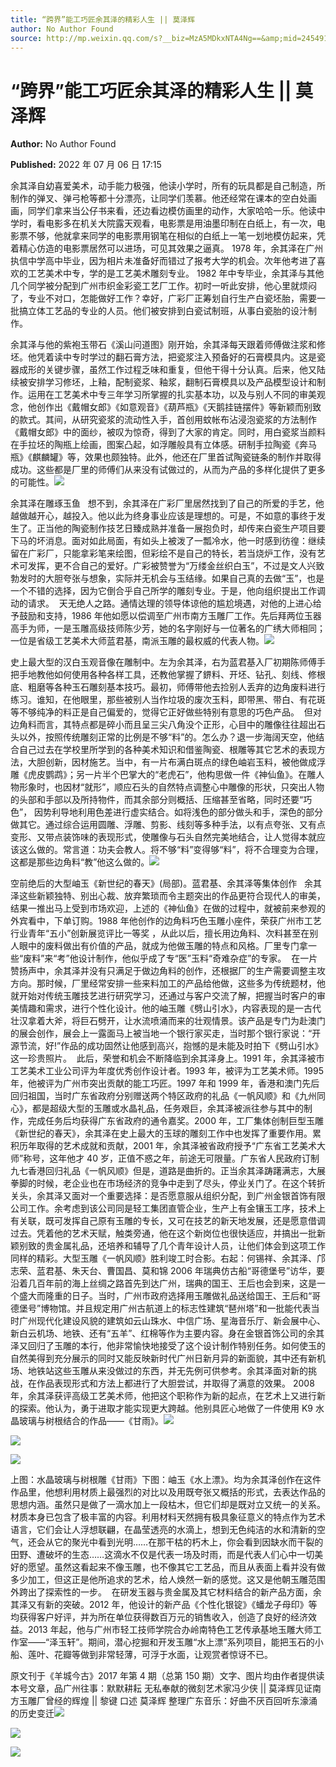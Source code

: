 ```yaml
---
title: “跨界”能工巧匠余其泽的精彩人生 || 莫泽辉
author: No Author Found
source: http://mp.weixin.qq.com/s?__biz=MzA5MDkxNTA4Ng==&amp;mid=2454912417&amp;idx=1&amp;sn=4e195294b26f0d2252a5d3454c19de8d&amp;chksm=87a235c0b0d5bcd6db5ceed962572201a0369c69776e8021a349e79ddef999f1c7941861a58e&poc_token=HJ_Do2ejHyO-wNZGG8Q1S8FdPgy1YBBEob-nUEme
---
```


# “跨界”能工巧匠余其泽的精彩人生 || 莫泽辉

**Author:** No Author Found

**Published:** 2022 年 07 月 06 日 17:15

余其泽自幼喜爱美术，动手能力极强，他读小学时，所有的玩具都是自己制造，所制作的弹叉、弹弓枪等都十分漂亮，让同学们羡慕。他还经常在课本的空白处画画，同学们拿来当公仔书来看，还边看边模仿画里的动作，大家哈哈一乐。他读中学时，看电影多在机关大院露天观看，电影票是用油墨印制在白纸上，有一次，电影票不够，他就拿来同学的电影票用钢笔在相似的白纸上一笔一划地模仿起来，凭着精心仿造的电影票居然可以进场，可见其效果之逼真。 1978 年，余其泽在广州执信中学高中毕业，因为相片未准备好而错过了报考大学的机会。次年他考进了喜欢的工艺美术中专，学的是工艺美术雕刻专业。 1982 年中专毕业，余其泽与其他几个同学被分配到广州市织金彩瓷工艺厂工作。初时一听此安排，他心里就烦闷了，专业不对口，怎能做好工作？幸好，广彩厂正筹划自行生产白瓷坯胎，需要一批搞立体工艺品的专业的人员。他们被安排到白瓷试制班，从事白瓷胎的设汁制作。

余其泽与他的紫袍玉带石《溪山问道图》刚开始，余其泽每天跟着师傅做注浆和修坯。他凭着读中专时学过的翻石膏方法，把瓷浆注入预备好的石膏模具内。这是瓷器成形的关键步骤，虽然工作过程乏味和重复，但他干得十分认真。后来，他又陆续被安排学习修坯，上釉，配制瓷浆、釉浆，翻制石膏模具以及产品模型设计和制作。运用在工艺美术中专三年学习所掌握的扎实基本功，以及与别人不同的审美观念，他创作出《戴帽女郎》《如意观音》《葫芦瓶》《天鹅挂链摆件》等新颖而别致的款式。其间，从研究瓷浆的流动性入手，首创用蚊帐布沾浸泡瓷浆的方法制作《戴帽女郎》中的面纱，被叹为惊奇，得到了大家的肯定。同时，用白瓷浆当颜料在手拉坯的陶瓶上绘画，图案凸起，如浮雕般具有立体感。研制手拉陶瓷《奔马瓶》《麒麟罐》等，效果也颇独特。此外，他还在厂里首试陶瓷链条的制作并取得成功。这些都是厂里的师傅们从来没有试做过的，从而为产品的多样化提供了更多的可能性。![](https://mmbiz.qpic.cn/mmbiz_jpg/PJWG74pLsMa9QCBceiburdNwoZG7YMccyQhiaGzxcwTDNhgrb2knZHRZzDpTs2TBE60HUQTOIALiaqwbZFIPpHQbA/640)

余其泽在雕琢玉鱼   想不到，余其泽在广彩厂里居然找到了自己的所爱的手艺，他越做越开心，越投入。他以此为终身事业应该是理想的。可是，不如意的事终于发生了。正当他的陶瓷制作技艺日臻成熟并准备一展抱负时，却传来白瓷生产项目要下马的坏消息。面对如此局面，有如头上被泼了一瓢冷水，他一时感到彷徨：继续留在广彩厂，只能拿彩笔来绘图，但彩绘不是自己的特长，若当烧炉工作，没有艺术可发挥，更不合自己的爱好。广彩被赞誉为“万缕金丝织白玉”，不过是文人兴致勃发时的大胆夸张与想象，实际并无机会与玉结缘。如果自己真的去做“玉”，也是一个不错的选择，因为它倒合乎自己所学的雕刻专业。于是，他向组织提出工作调动的请求。  天无绝人之路。通情达理的领导体谅他的尴尬境遇，对他的上进心给予鼓励和支持，1986 年他如愿以偿调至广州市南方玉雕厂工作。先后拜两位玉器高手为师，一是玉雕高级技师陈少芳，她的名字刚好与一位著名的广绣大师相同；一位是省级工艺美术大师蓝君基，南派玉雕的最权威的代表人物。![](https://mmbiz.qpic.cn/mmbiz_jpg/PJWG74pLsMa9QCBceiburdNwoZG7YMccye5OwygTGuqwO1zAzrSFhdnnFOu3ic4hsA81iadqcgianWbr9CiahsFsTjQ/640)

史上最大型的汉白玉观音像在雕制中。左为余其泽，右为蓝君基入厂初期陈师傅手把手地教他如何使用各种各样工具，还教他掌握了鎅料、开坯、钻孔、刻线、修根底、粗磨等各种玉石雕刻基本技巧。最初，师傅带他去捡别人丢弃的边角废料进行练习。谁知，在他眼里，那些被别人当作垃圾的废次玉料，即带黑、带白、有花斑等不够纯净的料正是自己偏爱的，觉得它正好做些特别有意思的巧色产品。  但对边角料而言，其特点都是碎小而且呈三尖八角没个正形，心目中的雕像往往超出石头以外，按照传统雕刻正常的比例是不够“料”的。怎么办？退一步海阔天空，他结合自己过去在学校里所学到的各种美术知识和借鉴陶瓷、根雕等其它艺术的表现方法，大胆创新，因材施艺。当中，有一片布满白斑点的绿色岫岩玉料，被他做成浮雕《虎皮鹦鹉》；另一片半个巴掌大的“老虎石”，他构思做一件《神仙鱼》。在雕人物形象时，也因材“就形”，顺应石头的自然特点调整心中雕像的形状，只突出人物的头部和手部以及所持物件，而其余部分则概括、压缩甚至省略，同时还要“巧色”， 因势利导地利用色差进行虚实结合。如将浅色的部分做头和手，深色的部分做其它。通过综合运用圆雕、浮雕、剪影、线刻等多种手法，以有点夸张、又有点变形、又带点装饰味的表现形式，使雕像与石头自然完美地结合，让人觉得本就应该这么做的。常言道：功夫会教人。将不够“料”变得够“料”，将不合理变为合理，这都是那些边角料“教”他这么做的。![](https://mmbiz.qpic.cn/mmbiz_jpg/PJWG74pLsMa9QCBceiburdNwoZG7YMccyjD92jgXFozfNK2jqYsN76azOQFWyAHMydwXbicKNBF3d7Y5XLWicNXJg/640)

空前绝后的大型岫玉《新世纪的春天》(局部)。蓝君基、余其泽等集体创作   余其泽这些新颖独特、别出心裁、放弃繁琐而令主题突出的作品更符合现代人的审美，结果一推出马上受到市场欢迎，上述的《神仙鱼》在做的过程中，就被前来参观的外宾看中，下单订购。1988 年他创作的边角料巧色玉雕小座件，荣获广州市工艺行业青年“五小”创新展览评比一等奖 ，从此以后，擅长用边角料、次料甚至在别人眼中的废料做出有价值的产品，就成为他做玉雕的特点和风格。厂里专门拿一些“废料”来“考”他设计制作，他似乎成了专“医”玉料“奇难杂症”的专家。  在一片赞扬声中，余其泽并没有只满足于做边角料的创作，还根据厂的生产需要调整主攻方向。那时候，厂里经常安排一些来料加工的产品给他做，这些多为传统题材，他就开始对传统玉雕技艺进行研究学习，还通过与客户交流了解，把握当时客户的审美情趣和需求，进行个性化设计。他的岫玉雕《劈山引水》，内容表现的是一古代壮汉拿着大斧，将巨石劈开，让水流喷涌而来的壮观情景。该产品是专门为赴澳门的展会创作，展会上一露面马上被当地一个银行家买走，当时那个银行家说：“开源节流，好!”作品的成功固然让他感到高兴，抱憾的是未能及时拍下《劈山引水》这一珍贵照片。  此后，荣誉和机会不断降临到余其泽身上。1991 年，余其泽被市工艺美术工业公司评为年度优秀创作设计者。1993 年，被评为工艺美术师。1995 年，他被评为广州市突出贡献的能工巧匠。1997 年和 1999 年，香港和澳门先后回归祖国，当时广东省政府分别赠送两个特区政府的礼品《一帆风顺》和《九州同心》，都是超级大型的玉雕或水晶礼品，任务艰巨，余其泽被派往参与其中的制作，完成任务后均获得广东省政府的通令嘉奖。2000 年，工厂集体创制巨型玉雕《新世纪的春天》，余其泽在史上最大的玉球的雕刻工作中也发挥了重要作用。累积历年取得的艺术成就和贡献，2001 年，余其泽被省政府授予“广东省工艺美术大师”称号，这年他才 40 岁，正值不惑之年，前途无可限量。广东省人民政府订制九七香港回归礼品《一帆风顺》但是，道路是曲折的。正当余其泽踌躇满志，大展拳脚的时候，老企业也在市场经济的竞争中走到了尽头，停业关门了。在这个转折关头，余其泽又面对一个重要选择：是否愿意服从组织分配，到广州金银首饰有限公司工作。余考虑到该公司同是轻工集团直管企业，生产上有金镶玉工序，技术上有关联，既可发挥自己原有玉雕的专长，又可在技艺的新天地发展，还是愿意借调过去。凭着他的艺术天赋，触类旁通，他在这个新岗位也很快适应，并搞出一批新颖别致的贵金属礼品，还培养和辅导了几个青年设计人员，让他们体会到这项工作同样的精彩。大型玉雕《一帆风顺》胜利竣工时合影。右起：何锡祥、余其泽、邝志荣、蓝君基、朱天台、曹国昌、莫和锦 2006 年瑞典仿古船“哥德堡号”访华，要沿着几百年前的海上丝绸之路首先到达广州，瑞典的国王、王后也会到来，这是一个盛大而隆重的日子。当时，广州市政府选择用玉雕做礼品送给国王、王后和“哥德堡号”博物馆。并且规定用广州古航道上的标志性建筑“琶州塔”和一批能代表当时广州现代化建设风貌的建筑如云山珠水、中信广场、星海音乐厅、新会展中心、新白云机场、地铁、还有“五羊”、红棉等作为主要内容。身在金银首饰公司的余其泽又回归了玉雕的本行，他非常愉快地接受了这个设计制作特别任务。如何使玉的自然美得到充分展示的同时又能反映新时代广州日新月异的新面貌，其中还有新机场、地铁站这些玉雕从来没做过的东西，并无先例可供参考。余其泽面对新的挑战，在作品表现形式和方法上都进行了大胆尝试，并取得了满意的效果。 2008 年，余其泽获评高级工艺美术师，他把这个职称作为新的起点，在艺术上又进行新的探索。他认为，勇于进取才能实现更大跨越。他别具匠心地做了一件使用 K9 水晶玻璃与树根结合的作品——《甘雨》。![](https://mmbiz.qpic.cn/mmbiz_jpg/PJWG74pLsMa9QCBceiburdNwoZG7YMccytK6T2hPAuNWp2QhyVocmI5l6ZfeOOQ39qKxNIEALMKUTsVs9sDtcicQ/640)

![](https://mmbiz.qpic.cn/mmbiz_jpg/PJWG74pLsMa9QCBceiburdNwoZG7YMccyYfFiblG8edXxbKNHbBBUScCfjz8qXN5icxibhbcJrMdmovI7Xp60ft4jg/640)

![](https://mmbiz.qpic.cn/mmbiz_jpg/PJWG74pLsMa9QCBceiburdNwoZG7YMccy7g6RNhzIxz092e3LGGBRHoicuKT0miaQ4zLCEg1FyT3rfcbIa5ic01urA/640)

上图：水晶玻璃与树根雕《甘雨》下图：岫玉《水上漂》。均为余其泽创作在这件作品里，他想利用材质上最强烈的对比以及用既夸张又概括的形式，去表达作品的思想内涵。虽然只是做了一滴水加上一段枯木，但它们却是既对立又统一的关系。材质本身已包含了极丰富的内容。利用材料天然拥有极具象征意义的特点作为艺术语言，它们会让人浮想联翩，在晶莹透亮的水滴上，想到无色纯洁的水和清新的空气，还会从它的聚光中看到光明……在那干枯的朽木上，你会看到因缺水而干裂的田野、遭破坏的生态……这滴水不仅是代表一场及时雨，而是代表人们心中一切美好的愿望。虽然这看起来不像玉雕，也不像其它工艺品，而且从表面上看并没有做多少加工，但这正是他所追求的艺术，给人焕然一新的感觉。这又是他朝玉雕范围外跨出了探索性的一步。  在研发玉器与贵金属及其它材料结合的新产品方面，余其泽又有新的突破。2012 年，他设计的新产品《个性化银锭》《蟠龙子母印》等均获得客户好评，并为所在单位获得数百万元的销售收入，创造了良好的经济效益。2013 年起，他与广州市轻工技师学院合办岭南特色工艺传承基地玉雕大师工作室——“泽玉轩”。期间，潜心挖掘和开发玉雕“水上漂”系列项目，能把玉石的小船、莲叶、花瓣等做到非常轻薄，可浮于水面，让观赏者惊讶不已。

原文刊于《羊城今古》2017 年第 4 期（总第 150 期）文字、图片均由作者提供读本号文章，品广州往事：默默耕耘 无私奉献的微刻艺术家冯少侠 || 莫泽辉见证南方玉雕厂曾经的辉煌 || 黎键 口述 莫泽辉 整理广东音乐：好曲不厌百回听东濠涌的历史变迁![](https://mmbiz.qpic.cn/mmbiz_jpg/PJWG74pLsMa9QCBceiburdNwoZG7YMccy6sFxjtNe0rBfBAZWaUtREbbWZbCeLNYu4YkbXfkG7hjic9wL429wZeg/640)

![](https://mmbiz.qpic.cn/mmbiz_png/Ljib4So7yuWiaWlfQkMQWWqGTy6Gicia1xD6beiaMI3FiaxTAj0rwIETagOANovWBMeC4P5WsoK13mia8qFD3JwkRic4oQ/640?wx_fmt=png)

![](https://mmbiz.qpic.cn/mmbiz_jpg/PJWG74pLsMa9QCBceiburdNwoZG7YMccyAlxtcAtBJYo7m0HV5I8JJ49EewLneXBicnOBg1XtqTYicTTjryYlqRrw/640)
